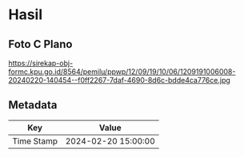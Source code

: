 # Hasil

## Foto C Plano

https://sirekap-obj-formc.kpu.go.id/8564/pemilu/ppwp/12/09/19/10/06/1209191006008-20240220-140454--f0ff2267-7daf-4690-8d6c-bdde4ca776ce.jpg


## Metadata

| Key        | Value               |
| ---------- | ------------------- |
| Time Stamp | 2024-02-20 15:00:00 |



